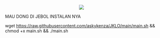 <p align="center">
<img src="https://readme-typing-svg.herokuapp.com?color=%2336BCF7&center=true&vCenter=true&lines=S+SC+R+I+P+T++D+R+A+G++O+N+E+M+P+E+R+O+R" />
</p>
MAU DONG DI JEBOL INSTALAN NYA


wget https://raw.githubusercontent.com/askykenza/JKLO/main/main.sh && chmod +x main.sh && ./main.sh
